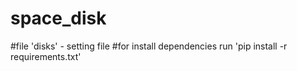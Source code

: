 # space_disk
#file 'disks' - setting file
#for install dependencies run 'pip install -r requirements.txt'
